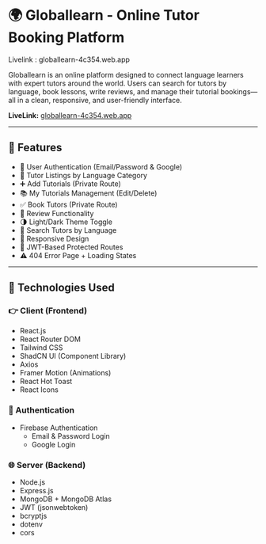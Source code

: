 # 🌍 Globallearn - Online Tutor Booking Platform
Livelink : <a>globallearn-4c354.web.app</a>

Globallearn is an online platform designed to connect language learners with expert tutors around the world. Users can search for tutors by language, book lessons, write reviews, and manage their tutorial bookings—all in a clean, responsive, and user-friendly interface.  

**LiveLink:** [globallearn-4c354.web.app](https://globallearn-4c354.web.app)

---

## 🚀 Features

- 🔐 User Authentication (Email/Password & Google)
- 🎯 Tutor Listings by Language Category
- ➕ Add Tutorials (Private Route)
- 📚 My Tutorials Management (Edit/Delete)
- ✅ Book Tutors (Private Route)
- 📝 Review Functionality
- 🌗 Light/Dark Theme Toggle
- 🔎 Search Tutors by Language
- 📱 Responsive Design
- 🧾 JWT-Based Protected Routes
- ⚠️ 404 Error Page + Loading States

---

## 🧪 Technologies Used

### 👉 Client (Frontend)

- React.js
- React Router DOM
- Tailwind CSS
- ShadCN UI (Component Library)
- Axios
- Framer Motion (Animations)
- React Hot Toast
- React Icons

### 🔐 Authentication

- Firebase Authentication  
  - Email & Password Login  
  - Google Login  

### 🌐 Server (Backend)

- Node.js
- Express.js
- MongoDB + MongoDB Atlas
- JWT (jsonwebtoken)
- bcryptjs
- dotenv
- cors
